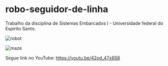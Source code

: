 # robo-seguidor-de-linha
Trabalho da disciplina de Sistemas Embarcados I - Universidade federal do Espírito Santo.

![robot](https://github.com/MateusSartorio/robo-seguidor-de-linha/assets/69646100/c52671f4-254f-4aa5-aa03-0f046b460c1d)

![maze](https://github.com/MateusSartorio/robo-seguidor-de-linha/assets/69646100/48775a13-bf59-4582-90c3-cd2be983f361)

Segue link no YouTube:
https://youtu.be/42od_47x8S8
